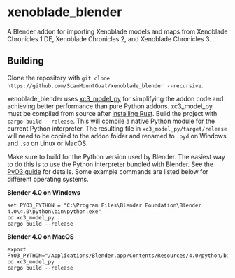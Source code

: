 # xenoblade_blender
A Blender addon for importing Xenoblade models and maps from Xenoblade Chronicles 1 DE, Xenoblade Chronicles 2, and Xenoblade Chronicles 3.

## Building
Clone the repository with `git clone https://github.com/ScanMountGoat/xenoblade_blender --recursive`. 

xenoblade_blender uses [xc3_model_py](https://github.com/ScanMountGoat/xc3_model_py) for simplifying the addon code and achieving better performance than pure Python addons. xc3_model_py must be compiled from source after [installing Rust](https://www.rust-lang.org/tools/install). Build the project with `cargo build --release`. This will compile a native Python module for the current Python interpreter. The resulting file in `xc3_model_py/target/release` will need to be copied to the addon folder and renamed to `.pyd` on Windows and `.so` on Linux or MacOS.

Make sure to build for the Python version used by Blender. The easiest way to do this is to use the Python interpreter bundled with Blender. See the [PyO3 guide](https://pyo3.rs/main/building_and_distribution) for details. Some example commands are listed below for different operating systems. 

**Blender 4.0 on Windows**  
```
set PYO3_PYTHON = "C:\Program Files\Blender Foundation\Blender 4.0\4.0\python\bin\python.exe"
cd xc3_model_py
cargo build --release
```

**Blender 4.0 on MacOS**  
```
export PYO3_PYTHON="/Applications/Blender.app/Contents/Resources/4.0/python/bin/python3.10"
cd xc3_model_py
cargo build --release
```
